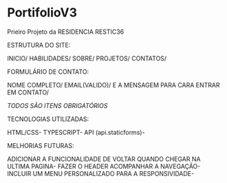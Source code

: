 # PortifolioV3

Prieiro Projeto da RESIDENCIA RESTIC36 

ESTRUTURA DO SITE:

INICIO/
HABILIDADES/
SOBRE/
PROJETOS/
CONTATOS/

FORMULÁRIO DE CONTATO:

NOME COMPLETO/
EMAIL(VALIDO)/
E A MENSAGEM PARA CARA ENTRAR EM CONTATO/

*TODOS SÃO ITENS OBRIGATÓRIOS*

TECNOLOGIAS UTILIZADAS:

HTML/CSS-
TYPESCRIPT-
API (api.staticforms)-

MELHORIAS FUTURAS:

ADICIONAR A FUNCIONALIDADE DE VOLTAR QUANDO CHEGAR NA ULTIMA PAGINA-
FAZER O HEADER ACOMPANHAR A NAVEGAÇÃO-
INCLUIR UM MENU PERSONALIZADO PARA A RESPONSIVIDADE-
